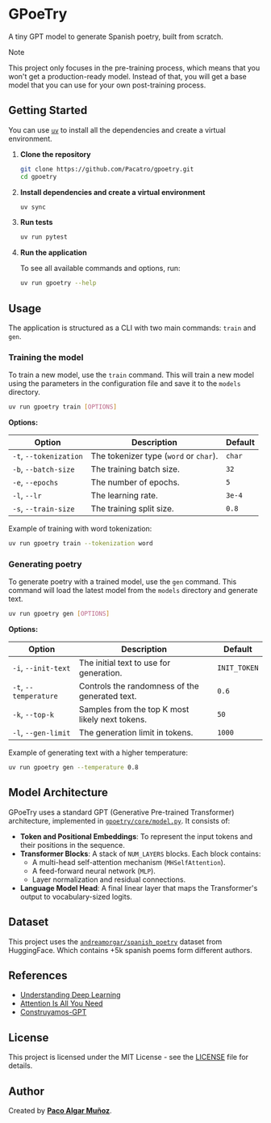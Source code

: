 # GPoeTry

A tiny GPT model to generate Spanish poetry, built from scratch.

> [!NOTE]
> This project only focuses in the pre-training process, which means that you won't get a production-ready model. Instead of that, you will get a base model that you can use for your own post-training process.

## Getting Started

You can use [`uv`](https://docs.astral.sh/uv/) to install all the dependencies and create a virtual environment.

1. **Clone the repository**

    ```bash
    git clone https://github.com/Pacatro/gpoetry.git
    cd gpoetry
    ```

2. **Install dependencies and create a virtual environment**

    ```bash
    uv sync
    ```

3. **Run tests**

    ```bash
    uv run pytest
    ```

4. **Run the application**

    To see all available commands and options, run:

    ```bash
    uv run gpoetry --help
    ```

## Usage

The application is structured as a CLI with two main commands: `train` and `gen`.

### Training the model

To train a new model, use the `train` command. This will train a new model using the parameters in the configuration file and save it to the `models` directory.

```bash
uv run gpoetry train [OPTIONS]
```

**Options:**

| Option | Description | Default |
| --- | --- | --- |
| `-t`, `--tokenization` | The tokenizer type (`word` or `char`). | `char` |
| `-b`, `--batch-size` | The training batch size. | `32` |
| `-e`, `--epochs` | The number of epochs. | `5` |
| `-l`, `--lr` | The learning rate. | `3e-4` |
| `-s`, `--train-size` | The training split size. | `0.8` |

Example of training with word tokenization:

```bash
uv run gpoetry train --tokenization word
```

### Generating poetry

To generate poetry with a trained model, use the `gen` command. This command will load the latest model from the `models` directory and generate text.

```bash
uv run gpoetry gen [OPTIONS]
```

**Options:**

| Option | Description | Default |
| --- | --- | --- |
| `-i`, `--init-text` | The initial text to use for generation. | `INIT_TOKEN`  |
| `-t`, `--temperature` | Controls the randomness of the generated text. | `0.6`|
| `-k`, `--top-k` | Samples from the top K most likely next tokens. | `50` |
| `-l`, `--gen-limit` | The generation limit in tokens. | `1000` |

Example of generating text with a higher temperature:

```bash
uv run gpoetry gen --temperature 0.8
```

## Model Architecture

GPoeTry uses a standard GPT (Generative Pre-trained Transformer) architecture, implemented in [`gpoetry/core/model.py`](./gpoetry/core/model.py). It consists of:

- **Token and Positional Embeddings**: To represent the input tokens and their positions in the sequence.
- **Transformer Blocks**: A stack of `NUM_LAYERS` blocks. Each block contains:
  - A multi-head self-attention mechanism (`MHSelfAttention`).
  - A feed-forward neural network (`MLP`).
  - Layer normalization and residual connections.
- **Language Model Head**: A final linear layer that maps the Transformer's output to vocabulary-sized logits.

## Dataset

This project uses the [`andreamorgar/spanish_poetry`](https://huggingface.co/datasets/andreamorgar/spanish_poetry) dataset from HuggingFace. Which contains +5k spanish poems form different authors.

## References

- [Understanding Deep Learning](https://udlbook.github.io/udlbook/)
- [Attention Is All You Need](https://arxiv.org/abs/1706.03762)
- [Construyamos-GPT](https://gabriels-organization-67.gitbook.io/construyamos-gpt/)

## License

This project is licensed under the MIT License - see the [LICENSE](LICENSE) file for details.

## Author

Created by [**Paco Algar Muñoz**](https://github.com/Pacatro).
